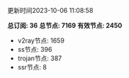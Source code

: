 更新时间2023-10-06 11:08:58

**总订阅: 36**
**总节点: 7169**
**有效节点: 2450**
- v2ray节点: 1659
- ss节点: 396
- trojan节点: 387
- ssr节点: 8
